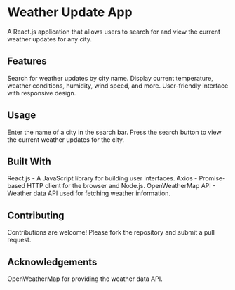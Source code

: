 # Weather Update App
A React.js application that allows users to search for and view the current weather updates for any city.

## Features
Search for weather updates by city name.
Display current temperature, weather conditions, humidity, wind speed, and more.
User-friendly interface with responsive design.

## Usage
Enter the name of a city in the search bar.
Press the search button to view the current weather updates for the city.
## Built With
React.js - A JavaScript library for building user interfaces.
Axios - Promise-based HTTP client for the browser and Node.js.
OpenWeatherMap API - Weather data API used for fetching weather information.
## Contributing
Contributions are welcome! Please fork the repository and submit a pull request.

## Acknowledgements
OpenWeatherMap for providing the weather data API.

